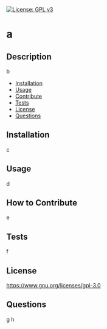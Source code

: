 [![License: GPL v3](https://img.shields.io/badge/License-GPLv3-blue.svg)](https://www.gnu.org/licenses/gpl-3.0)

# a

## Description
  
b

- [Installation](#installation)
- [Usage](#usage)
- [Contribute](#contribute)
- [Tests](#tests)
- [License](#license)
- [Questions](#questions)

## Installation
  
c

## Usage
  
d

## How to Contribute
  
e

## Tests
  
f

## License
  
https://www.gnu.org/licenses/gpl-3.0

## Questions
  
g
h